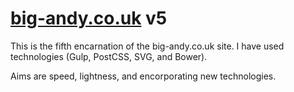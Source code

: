# [big-andy.co.uk](https://big-andy.co.uk) v5

This is the fifth encarnation of the big-andy.co.uk site. I have used technologies (Gulp, PostCSS, SVG, and Bower).

Aims are speed, lightness, and encorporating new technologies.
